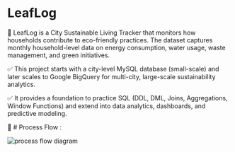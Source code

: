 # LeafLog

 🎯 LeafLog is a City Sustainable Living Tracker that monitors how households contribute to eco-friendly practices. The dataset captures monthly household-level data on energy consumption, water usage, waste management, and green initiatives.

✅ This project starts with a city-level MySQL database (small-scale) and later scales to Google BigQuery for multi-city, large-scale sustainability analytics. 

✅ It provides a foundation to practice SQL (DDL, DML, Joins, Aggregations, Window Functions) and extend into data analytics, dashboards, and predictive modeling.

 🎯 # Process Flow :

 ![process flow diagram](https://github.com/user-attachments/assets/c8c3adac-6785-4191-b929-c4efd62db15b)
